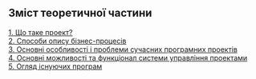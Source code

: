 ## Зміст теоретичної частини

[1. Що таке проект?](docs/What_is_it_project.md)\
[2. Способи опису бізнес-процесів](docs/Ways_to_describe_business_processes.md)\
[3. Основні особливості і проблеми сучасних програмних проектів](docs/Features_of_software_projects.md)\
[4. Основні можливості та функціонал системи управління проектами](docs/Main_tasks.md)\
[5. Огляд існуючих програм](docs/Overview_of_existing_applications.md)
